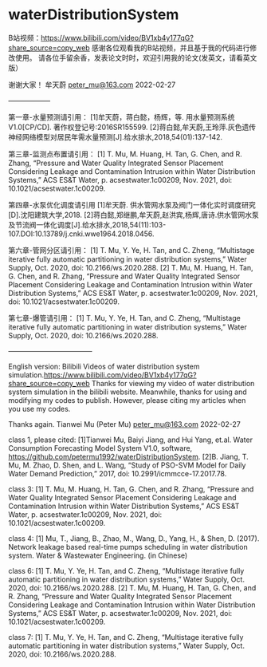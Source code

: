 # waterDistributionSystem
B站视频：https://www.bilibili.com/video/BV1xb4y177qG?share_source=copy_web
感谢各位观看我的B站视频，并且基于我的代码进行修改使用。
请各位手留余香，发表论文时时，欢迎引用我的论文(发英文，请看英文版）

谢谢大家！
牟天蔚
peter_mu@163.com
2022-02-27

——————

第一章-水量预测请引用：
[1]牟天蔚，蒋白懿，杨辉，等. 用水量预测系统V1.0[CP/CD]. 著作权登记号:2016SR155599.
[2]蒋白懿,牟天蔚,王玲萍.灰色遗传神经网络模型对居民年需水量预测[J].给水排水,2018,54(01):137-142.

第三章-监测点布置请引用：
[1] T. Mu, M. Huang, H. Tan, G. Chen, and R. Zhang, “Pressure and Water Quality Integrated Sensor Placement Considering Leakage and Contamination Intrusion within Water Distribution Systems,” ACS ES&T Water, p. acsestwater.1c00209, Nov. 2021, doi: 10.1021/acsestwater.1c00209.

第四章-水泵优化调度请引用
[1]牟天蔚. 供水管网水泵及阀门一体化实时调度研究[D].沈阳建筑大学,2018.
[2]蒋白懿,郑继鹏,牟天蔚,赵洪宾,杨辉,唐诗.供水管网水泵及节流阀一体化调度[J].给水排水,2018,54(11):103-107.DOI:10.13789/j.cnki.wwe1964.2018.0456.

第六章-管网分区请引用：
[1] T. Mu, Y. Ye, H. Tan, and C. Zheng, “Multistage iterative fully automatic partitioning in water distribution systems,” Water Supply, Oct. 2020, doi: 10.2166/ws.2020.288.
[2] T. Mu, M. Huang, H. Tan, G. Chen, and R. Zhang, “Pressure and Water Quality Integrated Sensor Placement Considering Leakage and Contamination Intrusion within Water Distribution Systems,” ACS ES&T Water, p. acsestwater.1c00209, Nov. 2021, doi: 10.1021/acsestwater.1c00209.

第七章-爆管请引用：
[1] T. Mu, Y. Ye, H. Tan, and C. Zheng, “Multistage iterative fully automatic partitioning in water distribution systems,” Water Supply, Oct. 2020, doi: 10.2166/ws.2020.288.

————————————

English version:
Bilibili Videos of water distribution system simulation.https://www.bilibili.com/video/BV1xb4y177qG?share_source=copy_web
Thanks for viewing my video of water distribution system simulation in the bilibili website.
Meanwhile, thanks for using and modifying my codes to publish.
However, please citing my articles when you use my codes. 

Thanks again.
Tianwei Mu (Peter Mu)
peter_mu@163.com
2022-02-27

class 1, please cited:
[1]Tianwei Mu, Baiyi Jiang, and Hui Yang, et.al. Water Consumption Forecasting Model System V1.0, software, https://github.com/petermu1992/waterDistributionSystem.
[2]B. Jiang, T. Mu, M. Zhao, D. Shen, and L. Wang, “Study of PSO-SVM Model for Daily Water Demand Prediction,” 2017, doi: 10.2991/icmmcce-17.2017.78.

class 3:
[1] T. Mu, M. Huang, H. Tan, G. Chen, and R. Zhang, “Pressure and Water Quality Integrated Sensor Placement Considering Leakage and Contamination Intrusion within Water Distribution Systems,” ACS ES&T Water, p. acsestwater.1c00209, Nov. 2021, doi: 10.1021/acsestwater.1c00209.

class 4:
[1] Mu, T.,  Jiang, B.,  Zhao, M.,  Wang, D.,  Yang, H., &  Shen, D. (2017). Network leakage based real-time pumps scheduling in water distribution system. Water & Wastewater Engineering. (in Chinese)

class 6:
[1] T. Mu, Y. Ye, H. Tan, and C. Zheng, “Multistage iterative fully automatic partitioning in water distribution systems,” Water Supply, Oct. 2020, doi: 10.2166/ws.2020.288.
[2] T. Mu, M. Huang, H. Tan, G. Chen, and R. Zhang, “Pressure and Water Quality Integrated Sensor Placement Considering Leakage and Contamination Intrusion within Water Distribution Systems,” ACS ES&T Water, p. acsestwater.1c00209, Nov. 2021, doi: 10.1021/acsestwater.1c00209.

class 7:
[1] T. Mu, Y. Ye, H. Tan, and C. Zheng, “Multistage iterative fully automatic partitioning in water distribution systems,” Water Supply, Oct. 2020, doi: 10.2166/ws.2020.288.
